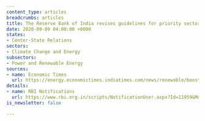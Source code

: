 ```yaml
---
content_type: articles
breadcrumbs: articles
title: The Reserve Bank of India revises guidelines for priority sector lending (PSL)
date: 2020-09-09 04:00:00 +0000
states:
- Center-State Relations
sectors:
- Climate Change and Energy
subsectors:
- Power and Renewable Energy
sources:
- name: Economic Times
  url: https://energy.economictimes.indiatimes.com/news/renewable/boost-for-renewable-energy-rbi-issues-revised-priority-sector-lending-guidelines/77930948
details:
- name: RBI Notifications
  url: https://www.rbi.org.in/scripts/NotificationUser.aspx?Id=11959&Mode=0
is_newsletter: false

---
```

